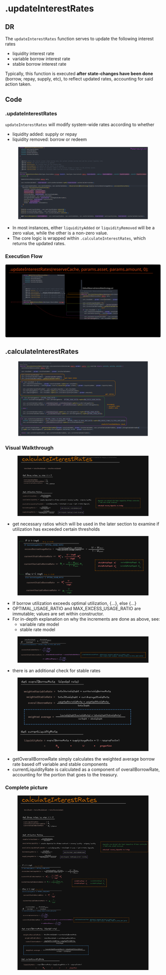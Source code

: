 # .updateInterestRates

## DR

The `updateInterestRates` function serves to update the following interest rates

* liquidity interest rate&#x20;
* variable borrow interest rate&#x20;
* stable borrow interest rate

Typically, this function is executed **after state-changes have been done** (borrow, repay, supply, etc), to reflect updated rates, accounting for said action taken.&#x20;

## Code

### **.updateInterestRates**&#x20;

`updateInterestRates` will modify system-wide rates according to whether&#x20;

* liquidity added: supply or repay
* liquidity removed: borrow or redeem

<figure><img src="../../.gitbook/assets/image (94).png" alt=""><figcaption></figcaption></figure>

* In most instances, either `liquidityAdded` or `liquidityRemoved` will be a zero value, while the other is a non-zero value.
* The core logic is wrapped within `.calculateInterestRates`, which returns the updated rates.

### Execution Flow

<img src="../../.gitbook/assets/file.excalidraw (3).svg" alt="" class="gitbook-drawing">

## **.calculateInterestRates**&#x20;

<figure><img src="../../.gitbook/assets/image (102).png" alt=""><figcaption></figcaption></figure>

### Visual Walkthrough&#x20;

<figure><img src="../../.gitbook/assets/image (51).png" alt=""><figcaption></figcaption></figure>

* get necessary ratios which will be used in the later section to examine if utilization has exceeded certain thresholds

<figure><img src="../../.gitbook/assets/image (121) (1).png" alt=""><figcaption></figcaption></figure>

* If borrow utilization exceeds optimal utilization, {...}, else {...}
* OPTIMAL\_USAGE\_RATIO and MAX\_EXCESS\_USAGE\_RATIO are immutable; values are set within constructor.
* For in-depth explanation on why the increments are done as above, see:
  * variable rate model
  * stable rate model&#x20;

<figure><img src="../../.gitbook/assets/image (24).png" alt=""><figcaption></figcaption></figure>

* there is an additional check for stable rates

<figure><img src="../../.gitbook/assets/image (108).png" alt=""><figcaption></figcaption></figure>

* getOverallBorrowRate simply calculates the weighted average borrow rate based off variable and stable components
* currentLiquidityRate is calculated as a component of overallBorrowRate, accounting for the portion that goes to the treasury.

### Complete picture

<figure><img src="../../.gitbook/assets/image (202).png" alt=""><figcaption></figcaption></figure>
